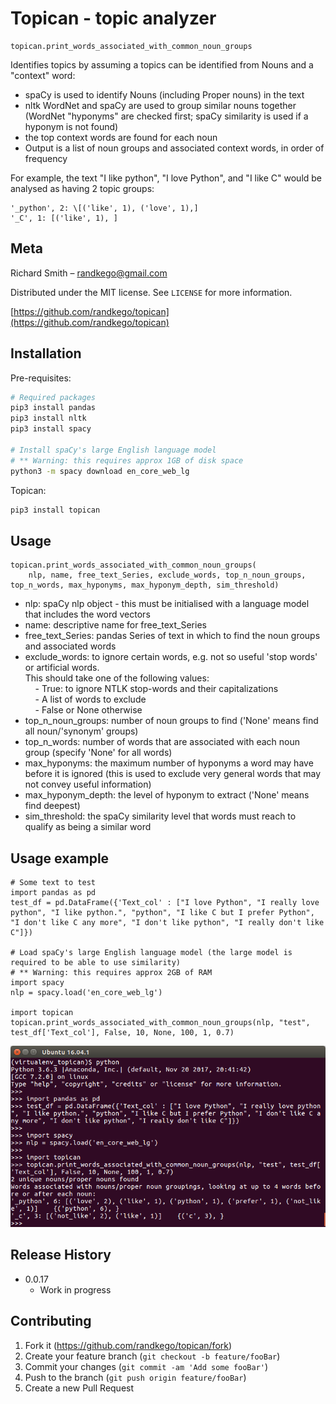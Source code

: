# Topican - topic analyzer

```python3
topican.print_words_associated_with_common_noun_groups
```
Identifies topics by assuming a topics can be identified from Nouns and a "context" word:  
- spaCy is used to identify Nouns (including Proper nouns) in the text  
- nltk WordNet and spaCy are used to group similar nouns together (WordNet "hyponyms" are checked first; spaCy similarity is used if a hyponym is not found)  
- the top context words are found for each noun  
- Output is a list of noun groups and associated context words, in order of frequency  

For example, the text "I like python", "I love Python", and "I like C" would be analysed as having 2 topic groups:

    '_python', 2: \[('like', 1), ('love', 1),] 
    '_C', 1: [('like', 1), ] 

## Meta
Richard Smith – randkego@gmail.com

Distributed under the MIT license. See ``LICENSE`` for more information.

[https://github.com/randkego/topican](https://github.com/randkego/topican)

## Installation

Pre-requisites:

```sh
# Required packages
pip3 install pandas
pip3 install nltk
pip3 install spacy

# Install spaCy's large English language model
# ** Warning: this requires approx 1GB of disk space
python3 -m spacy download en_core_web_lg
```

Topican:

```sh
pip3 install topican
```

## Usage

```python3
topican.print_words_associated_with_common_noun_groups(
    nlp, name, free_text_Series, exclude_words, top_n_noun_groups, top_n_words, max_hyponyms, max_hyponym_depth, sim_threshold)
```
- nlp: spaCy nlp object - this must be initialised with a language model that includes the word vectors
- name: descriptive name for free_text_Series
- free_text_Series: pandas Series of text in which to find the noun groups and associated words
- exclude_words: to ignore certain words, e.g. not so useful 'stop words' or artificial words.  
  This should take one of the following values:  
&nbsp;&nbsp;&nbsp;&nbsp;- True: to ignore NTLK stop-words and their capitalizations  
&nbsp;&nbsp;&nbsp;&nbsp;- A list of words to exclude  
&nbsp;&nbsp;&nbsp;&nbsp;- False or None otherwise
- top_n_noun_groups: number of noun groups to find ('None' means find all noun/'synonym' groups)
- top_n_words: number of words that are associated with each noun group (specify 'None' for all words)
- max_hyponyms: the maximum number of hyponyms a word may have before it is ignored (this is used to
  exclude very general words that may not convey useful information)
- max_hyponym_depth: the level of hyponym to extract ('None' means find deepest)
- sim_threshold: the spaCy similarity level that words must reach to qualify as being a similar word

## Usage example

```python3
# Some text to test
import pandas as pd
test_df = pd.DataFrame({'Text_col' : ["I love Python", "I really love python", "I like python.", "python", "I like C but I prefer Python", "I don't like C any more", "I don't like python", "I really don't like C"]})

# Load spaCy's large English language model (the large model is required to be able to use similarity)
# ** Warning: this requires approx 2GB of RAM
import spacy
nlp = spacy.load('en_core_web_lg')

import topican
topican.print_words_associated_with_common_noun_groups(nlp, "test", test_df['Text_col'], False, 10, None, 100, 1, 0.7)
```
![](readme_usage_output.png)

## Release History

* 0.0.17
    * Work in progress

## Contributing

1. Fork it (<https://github.com/randkego/topican/fork>)
2. Create your feature branch (`git checkout -b feature/fooBar`)
3. Commit your changes (`git commit -am 'Add some fooBar'`)
4. Push to the branch (`git push origin feature/fooBar`)
5. Create a new Pull Request

<!-- Markdown link & img dfn's -->
[wiki]: https://github.com/randkego/topican/wiki
